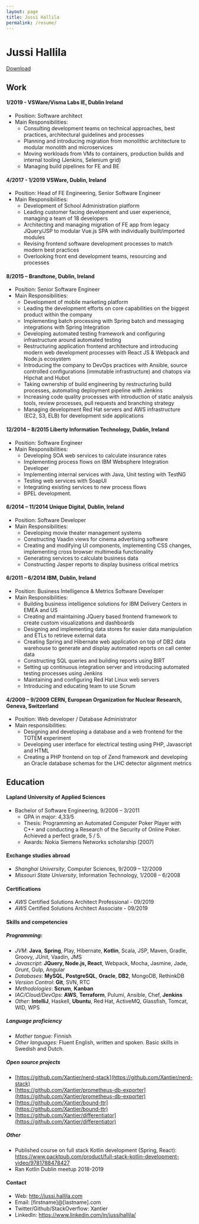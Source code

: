 ```yaml
---
layout: page
title: Jussi Hallila
permalink: /resume/
---
```


# Jussi Hallila

[Download](http://jussi.hallila.com/static/resume/CV_Jussi_Hallila_Lead_Engineer_10_2020.pdf)

## Work

#### 1/2019 - VSWare/Visma Labs IE, Dublin Ireland
* Position: Software architect
* Main Responsibilities:
  * Consulting development teams on technical approaches, best practices, architectural guidelines and processes
  * Planning and introducing migration from monolithic architecture to modular monolith and microservices
  * Moving workloads from VMs to containers, production builds and internal tooling (Jenkins, Selenium grid)
  * Managing build pipelines for FE and BE

#### 4/2017 - 1/2019 VSWare, Dublin, Ireland
* Position: Head of FE Engineering, Senior Software Engineer
* Main Responsibilities:
  * Development of School Administration platform
  * Leading customer facing development and user experience, managing a team of 18 developers
  * Architecting and managing migration of FE app from legacy JQuery/JSP to modular Vue.js SPA with individually built/imported modules
  * Revising frontend software development processes to match modern best practices 
  * Overlooking front end development teams, resourcing and processes

#### 8/2015 – Brandtone, Dublin, Ireland
* Position: Senior Software Engineer
* Main Responsibilities:
  * Development of mobile marketing platform
  * Leading the development efforts on core capabilities on the biggest product within the company
  * Implementing batch processing with Spring batch and messaging integrations with Spring Integration
  * Developing automated testing framework and configuring infrastructure around automated testing
  * Restructuring application frontend architecture and introducing modern web development processes with React JS & Webpack and Node.js ecosystem
  * Introducing the company to DevOps practices with Ansible, source controlled configurations (immutable infrastructure) and chatops via Hipchat and Hubot
  * Taking ownership of build engineering by restructuring build processes, automating deployment pipeline with Jenkins
  * Increasing code quality processes with introduction of static analysis tools, review processes, pull requests and branching strategy
  * Managing development Red Hat servers and AWS infrastructure (EC2, S3, ELB) for development side applications

#### 12/2014 – 8/2015 Liberty Information Technology, Dublin, Ireland
* Position: Software Engineer
* Main Responsibilities:
  * Developing SOA web services to calculate insurance rates
  * Implementing process flows on IBM Websphere Integration Developer
  * Implementing internal services with Java, Unit testing with TestNG
  * Testing web services with SoapUI
  * Integrating existing services to new process flows
  * BPEL development.

#### 6/2014 – 11/2014 Unique Digital, Dublin, Ireland

* Position: Software Developer
* Main Responsibilities:
  * Developing movie theater management systems
  * Constructing Vaadin views for cinema advertising software
  * Creating and modifying UI components, implementing CSS changes, implementing cross browser multimedia functionality
  * Generating services to calculate business data
  * Constructing Jasper reports to display business critical metrics

#### 6/2011 – 6/2014 IBM, Dublin, Ireland
* Position: Business Intelligence & Metrics Software Developer
* Main Responsibilities:
  * Building business intelligence solutions for IBM Delivery Centers in EMEA and US
  * Creating and maintaining JQuery based frontend framework to create custom visualizations and dashboards 
  * Designing and implementing data stores for easier data manipulation and ETLs to retrieve external data
  * Creating Spring and Hibernate web application on top of DB2 data warehouse to generate and display automated reports on call center data
  * Constructing SQL queries and building reports using BIRT
  * Setting up continuous integration server and introducing automated testing processes using Jenkins
  * Maintaining and configuring Red Hat Linux web servers 
  * Introducing and educating team to use Scrum

#### 4/2009 – 9/2009 CERN, European Organization for Nuclear Research, Geneva, Switzerland
* Position: Web developer / Database Administrator
* Main responsibilities:
  * Designing and developing a database and a web frontend for the TOTEM experiment
  * Developing user interface for electrical testing using PHP, Javascript and HTML
  * Creating a PHP frontend on top of Zend framework and developing an Oracle database schemas for the LHC detector alignment metrics

## Education

#### Lapland University of Applied Sciences

* Bachelor of Software Engineering, 9/2006 – 3/2011
  * GPA in major: 4,33/5
  * Thesis: Programming an Automated Computer Poker Player with C++ and conducting a Research of the Security of Online Poker. Achieved a perfect grade, 5 / 5.
  * Awards: Nokia Siemens Networks scholarship (2007)

#### Exchange studies abroad
* *Shanghai University*, Computer Sciences, 9/2009 – 12/2009
* *Missouri State University*, Information Technology, 1/2008 – 6/2008

#### Certifications
* *AWS* Certified Solutions Architect Professional - 09/2019
* *AWS* Certified Solutions Architect Associate - 09/2019

#### Skills and competencies

##### Programming:
* *JVM*: **Java**, **Spring**, Play, Hibernate, **Kotlin**, Scala, JSP, Maven, Gradle, Groovy, JUnit, Vaadin, JMS
* *Javascript*: **JQuery, Node.js, React**, Webpack, Mocha, Jasmine, Jade, Grunt, Gulp, Angular
* *Databases*: **MySQL**, **PostgreSQL**, **Oracle**, **DB2**, MongoDB, RethinkDB
* *Version Control*: **Git**, SVN, RTC
* *Methodologies*: **Scrum**, **Kanban**
* *IAC/Cloud/DevOps*: **AWS**, **Terraform**, Pulumi, Ansible, Chef, **Jenkins**
* *Other*: **IntelliJ**, Haskell, **Ubuntu**, Red Hat, ActiveMQ, Glassfish, Tomcat, WID, WPS

##### Language proficiency
* *Mother tongue:* Finnish
* *Other languages:* Fluent English, written and spoken. Basic
    skills in Swedish and Dutch.

##### Open source projects
* [https://github.com/Xantier/nerd-stack](https://github.com/Xantier/nerd-stack)
* [https://github.com/Xantier/prometheus-db-exporter](https://github.com/Xantier/prometheus-db-exporter)
* [https://github.com/Xantier/bound-ttr](https://github.com/Xantier/bound-ttr)
* [https://github.com/Xantier/differentiator](https://github.com/Xantier/differentiator)

##### Other
* Published course on full stack Kotlin development (Spring, React): https://www.packtpub.com/product/full-stack-kotlin-development-video/9781788478427
* Ran Kotlin Dublin meetup 2018-2019

#### Contact
* Web: http://jussi.hallila.com
* Email: [firstname]@[lastname].com
* Twitter/Github/StackOverflow: Xantier
* LinkedIn: https://www.linkedin.com/in/jussihallila/
